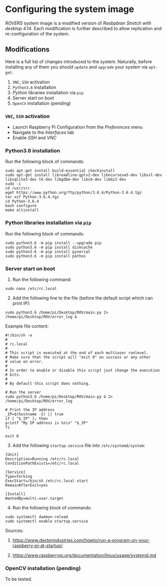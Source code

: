 # Configuring the system image

*ROVERS* system image is a modified version of *Rasbpbian Stretch with desktop 4.14*. Each modification is further described to allow replication and re-configuration of the system.

## Modifications

Here is a full list of changes introduced to the system. Naturally, before installing any of them you should `update` and `upgrade` your system via `apt-get`.

1. `VNC`, `SSH` activation
2. `Python3.6` installation
3. *Python* libraries installation via `pip`
4. Server start on boot
5. `OpenCV` installation (pending)

### `VNC`, `SSH` activation

- Launch Raspberry Pi Configuration from the *Preferences* menu
- Navigate to the *Interfaces* tab
- Enable *SSH* and *VNC*

### Python3.6 installation

Run the following block of commands:

```commandline
sudo apt-get install build-essential checkinstall
sudo apt-get install libreadline-gplv2-dev libncursesw5-dev libssl-dev libsqlite3-dev tk-dev libgdbm-dev libc6-dev libbz2-dev
sudo -i
cd /usr/src
wget https://www.python.org/ftp/python/3.6.4/Python-3.6.4.tgz
tar xzf Python-3.6.4.tgz
cd Python-3.6.4
bash configure
make altinstall
```

### Python libraries installation via `pip`

Run the following block of commands:

```commandline
sudo python3.6 -m pip install --upgrade pip
sudo python3.6 -m pip install diskcache
sudo python3.6 -m pip install pyserial
sudo python3.6 -m pip install pathos
```

### Server start on boot

1. Run the following command:

```commandline
sudo nano /etc/rc.local
```

2. Add the following line to the file (before the default script which can print IP):

```
sudo python3.6 /home/pi/Desktop/ROV/main.py 2> /home/pi/Desktop/ROV/error_log &
```

Example file content:

```
#!/bin/sh -e
#
# rc.local
#
# This script is executed at the end of each multiuser runlevel.
# Make sure that the script will "exit 0" on success or any other
# value on error.
#
# In order to enable or disable this script just change the execution
# bits.
#
# By default this script does nothing.

# Run the server
sudo python3.6 /home/pi/Desktop/ROV/main.py & 2> /home/pi/Desktop/ROV/error_log

# Print the IP address
_IP=$(hostname -I) || true
if [ "$_IP" ]; then
printf "My IP address is %s\n" "$_IP"
fi

exit 0
```

3. Add the following `startup.service` file into `/etc/systemd/system`:

```
[Unit]
Description=Running /etc/rc.local
ConditionPathExists=/etc/rc.local

[Service]
Type=forking
ExecStart=/bin/sh /etc/rc.local start
RemainAfterExit=yes

[Install]
WantedBy=multi-user.target
```

4. Run the following block of commands:

```commandline
sudo systemctl daemon-reload
sudo systemctl enable startup.service
```

Sources:

1. https://www.dexterindustries.com/howto/run-a-program-on-your-raspberry-pi-at-startup/

2. https://www.raspberrypi.org/documentation/linux/usage/systemd.md

### OpenCV installation (pending)

To be tested.